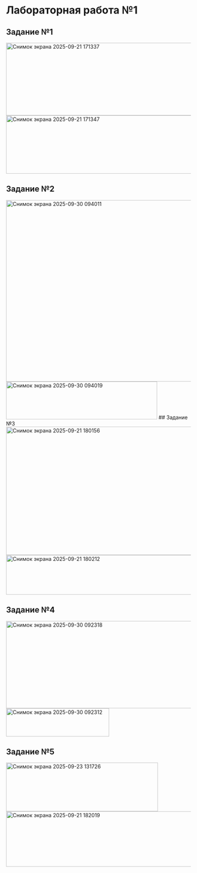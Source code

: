 # Лабораторная работа №1
## Задание №1
<img width="998" height="198" alt="Снимок экрана 2025-09-21 171337" src="https://github.com/user-attachments/assets/6838d4b9-5ccc-4ecc-9258-3fa4f169be92" />
<img width="611" height="159" alt="Снимок экрана 2025-09-21 171347" src="https://github.com/user-attachments/assets/3c3fd911-4d82-4b00-bc60-c74cd1c5e14b" />

## Задание №2

<img width="1011" height="495" alt="Снимок экрана 2025-09-30 094011" src="https://github.com/user-attachments/assets/1b1e518f-8ffe-4c4d-9c5f-c26fb863a838" />
<img width="412" height="103" alt="Снимок экрана 2025-09-30 094019" src="https://github.com/user-attachments/assets/0230a13a-b08b-4589-8e92-223388ea885c" />
## Задание №3

<img width="975" height="350" alt="Снимок экрана 2025-09-21 180156" src="https://github.com/user-attachments/assets/d802e9ea-dedb-43c4-b0ee-7e6b26c10787" />
<img width="555" height="108" alt="Снимок экрана 2025-09-21 180212" src="https://github.com/user-attachments/assets/2b63650a-b66d-473c-bcc9-75fb72bfcbce" />

## Задание №4

<img width="745" height="238" alt="Снимок экрана 2025-09-30 092318" src="https://github.com/user-attachments/assets/be991680-4ea6-4385-9156-40721e508577" />

<img width="281" height="77" alt="Снимок экрана 2025-09-30 092312" src="https://github.com/user-attachments/assets/44397001-a891-49a7-a137-2a2fcd43a462" />

## Задание №5
<img width="414" height="133" alt="Снимок экрана 2025-09-23 131726" src="https://github.com/user-attachments/assets/4b1a61c1-df70-4470-aff0-9c4fa3c56fae" />
<img width="692" height="151" alt="Снимок экрана 2025-09-21 182019" src="https://github.com/user-attachments/assets/148fda98-7454-414c-957b-ae00a91a1645" />





